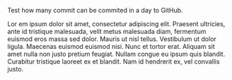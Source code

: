 Test how many commit can be commited in a day to GitHub.



Lor em ipsum  dolor sit amet, consectetur adipiscing elit. Praesent ultricies, ante id tristique malesuada, velit metus malesuada diam, fermentum euismod eros massa sed dolor. Mauris ut nisl tellus. Vestibulum ut dolor ligula. Maecenas euismod euismod nisi. Nunc et tortor erat. Aliquam sit amet nulla non justo pretium feugiat. Nullam congue eu ipsum quis blandit. Curabitur tristique laoreet ex et blandit. Nam id hendrerit ex, vel convallis justo.